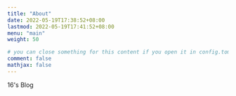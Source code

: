 ```yaml
---
title: "About"
date: 2022-05-19T17:38:52+08:00
lastmod: 2022-05-19T17:41:52+08:00
menu: "main"
weight: 50

# you can close something for this content if you open it in config.toml.
comment: false
mathjax: false
---
```


16's Blog
